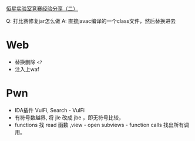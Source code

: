 [恒星实验室竞赛经验分享（二）](https://www.bilibili.com/video/BV1N94y1D75B/)

Q: 打比赛修复jar怎么做
A: 直接javac编译的一个class文件，然后替换进去

# Web
- 替换删除 `<?`
- 注入上waf
# Pwn
- IDA插件 VulFi, Search - VulFi
- 有符号数越界, 将 jle 改成 jbe ，即无符号比较，
- functions 找 read 函数 ,view - open subviews -  function calls 找出所有调用。
